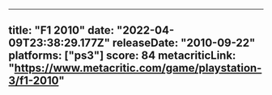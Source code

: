 
---
title: "F1 2010"
date: "2022-04-09T23:38:29.177Z"
releaseDate: "2010-09-22"
platforms: ["ps3"]
score: 84
metacriticLink: "https://www.metacritic.com/game/playstation-3/f1-2010"
---

